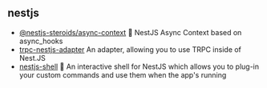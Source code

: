 ## nestjs

- [@nestjs-steroids/async-context](https://github.com/nestjs-steroids/async-context) :link: NestJS Async Context based on async_hooks
- [trpc-nestjs-adapter](https://github.com/macstr1k3r/trpc-nestjs-adapter) An adapter, allowing you to use TRPC inside of Nest.JS
- [nestjs-shell](https://github.com/bmstefanski/nestjs-shell) 🐚 An interactive shell for NestJS which allows you to plug-in your custom commands and use them when the app's running